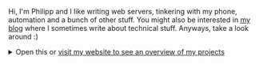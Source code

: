 Hi, I'm Philipp and I like writing web servers, tinkering with my phone, automation and a bunch of other stuff. You might also be interested in [my blog](https://010.one/blog/) where I sometimes write about technical stuff. Anyways, take a look around :)


<details>
  <summary>Open this or <a href="https://010.one/">visit my website to see an overview of my projects</a></summary>

{{ range .Categories }}
#### {{.Name}}{{with .Description}}
{{.}}{{end}}
{{range .Repos}}
- {{with . | repo}}[{{.Name}}]({{.Link}}{{with .Title}} "{{.}}"{{end}}): {{.Desc | transform}}{{end}}{{end}}
{{end}}

</details>
